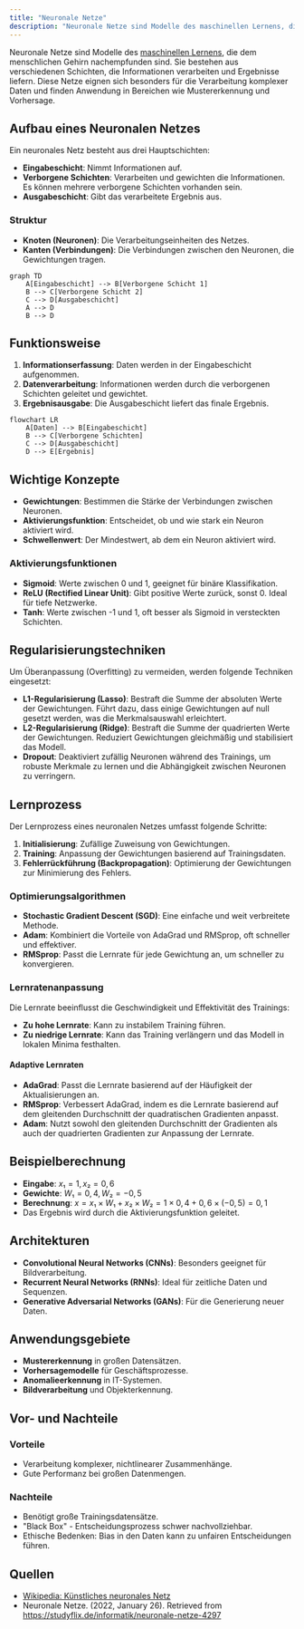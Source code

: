 ```yaml
---
title: "Neuronale Netze"
description: "Neuronale Netze sind Modelle des maschinellen Lernens, die aus Eingabe-, verborgenen und Ausgabeschichten bestehen. Sie verarbeiten Daten durch Gewichtungen und Aktivierungsfunktionen, mit Anwendungen in Mustererkennung und Vorhersage."
---
```


Neuronale Netze sind Modelle des [maschinellen Lernens](/open-fidup/lerninhalte/maschinelles-lernen), die dem menschlichen Gehirn nachempfunden sind. Sie bestehen aus verschiedenen Schichten, die Informationen verarbeiten und Ergebnisse liefern. Diese Netze eignen sich besonders für die Verarbeitung komplexer Daten und finden Anwendung in Bereichen wie Mustererkennung und Vorhersage.

## Aufbau eines Neuronalen Netzes
Ein neuronales Netz besteht aus drei Hauptschichten:

- **Eingabeschicht**: Nimmt Informationen auf.
- **Verborgene Schichten**: Verarbeiten und gewichten die Informationen. Es können mehrere verborgene Schichten vorhanden sein.
- **Ausgabeschicht**: Gibt das verarbeitete Ergebnis aus.

### Struktur
- **Knoten (Neuronen)**: Die Verarbeitungseinheiten des Netzes.
- **Kanten (Verbindungen)**: Die Verbindungen zwischen den Neuronen, die Gewichtungen tragen.

```mermaid
graph TD
    A[Eingabeschicht] --> B[Verborgene Schicht 1]
    B --> C[Verborgene Schicht 2]
    C --> D[Ausgabeschicht]
    A --> D
    B --> D
```

## Funktionsweise
1. **Informationserfassung**: Daten werden in der Eingabeschicht aufgenommen.
2. **Datenverarbeitung**: Informationen werden durch die verborgenen Schichten geleitet und gewichtet.
3. **Ergebnisausgabe**: Die Ausgabeschicht liefert das finale Ergebnis.

```mermaid
flowchart LR
    A[Daten] --> B[Eingabeschicht]
    B --> C[Verborgene Schichten]
    C --> D[Ausgabeschicht]
    D --> E[Ergebnis]
```

## Wichtige Konzepte
- **Gewichtungen**: Bestimmen die Stärke der Verbindungen zwischen Neuronen.
- **Aktivierungsfunktion**: Entscheidet, ob und wie stark ein Neuron aktiviert wird.
- **Schwellenwert**: Der Mindestwert, ab dem ein Neuron aktiviert wird.

### Aktivierungsfunktionen
- **Sigmoid**: Werte zwischen 0 und 1, geeignet für binäre Klassifikation.
- **ReLU (Rectified Linear Unit)**: Gibt positive Werte zurück, sonst 0. Ideal für tiefe Netzwerke.
- **Tanh**: Werte zwischen -1 und 1, oft besser als Sigmoid in versteckten Schichten.

## Regularisierungstechniken
Um Überanpassung (Overfitting) zu vermeiden, werden folgende Techniken eingesetzt:

- **L1-Regularisierung (Lasso)**: Bestraft die Summe der absoluten Werte der Gewichtungen. Führt dazu, dass einige Gewichtungen auf null gesetzt werden, was die Merkmalsauswahl erleichtert.
- **L2-Regularisierung (Ridge)**: Bestraft die Summe der quadrierten Werte der Gewichtungen. Reduziert Gewichtungen gleichmäßig und stabilisiert das Modell.
- **Dropout**: Deaktiviert zufällig Neuronen während des Trainings, um robuste Merkmale zu lernen und die Abhängigkeit zwischen Neuronen zu verringern.

## Lernprozess
Der Lernprozess eines neuronalen Netzes umfasst folgende Schritte:

1. **Initialisierung**: Zufällige Zuweisung von Gewichtungen.
2. **Training**: Anpassung der Gewichtungen basierend auf Trainingsdaten.
3. **Fehlerrückführung (Backpropagation)**: Optimierung der Gewichtungen zur Minimierung des Fehlers.

### Optimierungsalgorithmen
- **Stochastic Gradient Descent (SGD)**: Eine einfache und weit verbreitete Methode.
- **Adam**: Kombiniert die Vorteile von AdaGrad und RMSprop, oft schneller und effektiver.
- **RMSprop**: Passt die Lernrate für jede Gewichtung an, um schneller zu konvergieren.

### Lernratenanpassung
Die Lernrate beeinflusst die Geschwindigkeit und Effektivität des Trainings:

- **Zu hohe Lernrate**: Kann zu instabilem Training führen.
- **Zu niedrige Lernrate**: Kann das Training verlängern und das Modell in lokalen Minima festhalten.

#### Adaptive Lernraten
- **AdaGrad**: Passt die Lernrate basierend auf der Häufigkeit der Aktualisierungen an.
- **RMSprop**: Verbessert AdaGrad, indem es die Lernrate basierend auf dem gleitenden Durchschnitt der quadratischen Gradienten anpasst.
- **Adam**: Nutzt sowohl den gleitenden Durchschnitt der Gradienten als auch der quadrierten Gradienten zur Anpassung der Lernrate.

## Beispielberechnung
- **Eingabe**: $x₁ = 1, x₂ = 0,6$
- **Gewichte**: $W₁ = 0,4, W₂ = -0,5$
- **Berechnung**: 
  $x = x₁ \times W₁ + x₂ \times W₂ = 1 \times 0,4 + 0,6 \times (-0,5) = 0,1$
- Das Ergebnis wird durch die Aktivierungsfunktion geleitet.

## Architekturen
- **Convolutional Neural Networks (CNNs)**: Besonders geeignet für Bildverarbeitung.
- **Recurrent Neural Networks (RNNs)**: Ideal für zeitliche Daten und Sequenzen.
- **Generative Adversarial Networks (GANs)**: Für die Generierung neuer Daten.

## Anwendungsgebiete
- **Mustererkennung** in großen Datensätzen.
- **Vorhersagemodelle** für Geschäftsprozesse.
- **Anomalieerkennung** in IT-Systemen.
- **Bildverarbeitung** und Objekterkennung.

## Vor- und Nachteile

### Vorteile
- Verarbeitung komplexer, nichtlinearer Zusammenhänge.
- Gute Performanz bei großen Datenmengen.

### Nachteile
- Benötigt große Trainingsdatensätze.
- "Black Box" - Entscheidungsprozess schwer nachvollziehbar.
- Ethische Bedenken: Bias in den Daten kann zu unfairen Entscheidungen führen.

## Quellen

- [Wikipedia: Künstliches neuronales Netz](https://de.wikipedia.org/wiki/K%C3%BCnstliches_neuronales_Netz)
- Neuronale Netze. (2022, January 26). Retrieved from https://studyflix.de/informatik/neuronale-netze-4297